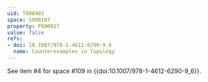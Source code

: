 ```yaml
---
uid: T000402
space: S000107
property: P000017
value: false
refs:
- doi: 10.1007/978-1-4612-6290-9_6
  name: Counterexamples in Topology
---
```


See item #4 for space #109 in {{doi:10.1007/978-1-4612-6290-9_6}}.
